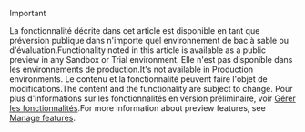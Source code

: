 > [!IMPORTANT]
> <span data-ttu-id="da347-101">La fonctionnalité décrite dans cet article est disponible en tant que préversion publique dans n'importe quel environnement de bac à sable ou d'évaluation.</span><span class="sxs-lookup"><span data-stu-id="da347-101">Functionality noted in this article is available as a public preview in any Sandbox or Trial environment.</span></span> <span data-ttu-id="da347-102">Elle n'est pas disponible dans les environnements de production.</span><span class="sxs-lookup"><span data-stu-id="da347-102">It's not available in Production environments.</span></span> <span data-ttu-id="da347-103">Le contenu et la fonctionnalité peuvent faire l'objet de modifications.</span><span class="sxs-lookup"><span data-stu-id="da347-103">The content and the functionality are subject to change.</span></span> <span data-ttu-id="da347-104">Pour plus d'informations sur les fonctionnalités en version préliminaire, voir [Gérer les fonctionnalités](../hr-admin-manage-features.md).</span><span class="sxs-lookup"><span data-stu-id="da347-104">For more information about preview features, see [Manage features](../hr-admin-manage-features.md).</span></span>